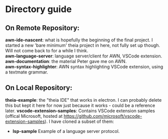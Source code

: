# Directory guide

## On Remote Repository:

**awn-ide-nascent**: what is hopefully the beginning of the final project. I started a new 'bare minimum' theia project in here, not fully set up though. Will not come back to for a while I think.  
**awn-language-server**: language server/client for AWN, VSCode extension.
**awn-documentation**: the material Peter gave me on AWN.  
**awn-syntax-highlighter**: AWN syntax highlighting VSCode extension, using a textmate grammar.  

## On Local Repository:

**theia-example**: the "theia IDE" that works in electron. I can probably delete this but kept it here for now just because it works - could be a reference later.
**vscode-extension-samples**: Contains VSCode extension samples (offical Microsoft, hosted at https://github.com/microsoft/vscode-extension-samples). I have cloned a subset of them:
- **lsp-sample** Example of a language server protocol.

